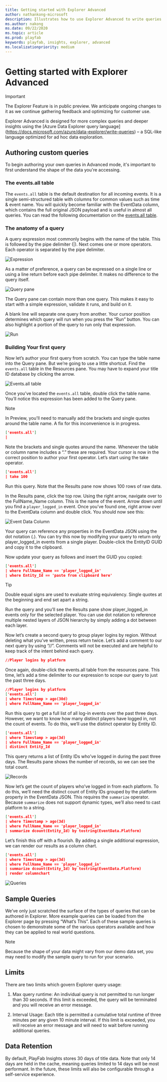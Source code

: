 ```yaml
---
title: Getting started with Explorer Advanced
author: nathankong-microsoft
description: Illustrates how to use Explorer Advanced to write queries.
ms.author: nakong
ms.date: 09/22/2020
ms.topic: article
ms.prod: playfab
keywords: playfab, insights, explorer, advanced
ms.localizationpriority: medium
---
```


# Getting started with Explorer Advanced

>[!IMPORTANT] 
>The Explorer Feature is in public preview. We anticipate ongoing changes to it as we continue gathering feedback 
and optimizing for customer use.

Explorer Advanced is designed for more complex queries and deeper insights using the [Azure Data Explorer query language]
(https://docs.microsoft.com/azure/data-explorer/write-queries) – a SQL-like language optimized for ad hoc data exploration. 

## Authoring custom queries

To begin authoring your own queries in Advanced mode, it's important to first understand the shape of the data you're accessing.

### The events.all table

The `events.all` table is the default destination for all incoming events. It is a single semi-structured table with columns for common values such as time & event name. You will quickly become familiar with the EventData column, which contains the full original JSON payload and is useful in almost all queries. You can read the following documentation on the [events.all table](../schemas/events-all.md).

### The anatomy of a query

A query expression most commonly begins with the name of the table. This is followed by the pipe delimiter (|). 
Next comes one or more operators. Each operator is separated by the pipe delimiter. 

![Expression](media/Explorer4-02.png)

As a matter of preference, a query can be expressed on a single line or using a line return before each pipe delimiter. It makes no difference to the query itself.

![Query pane](media/Explorer5-02.png)

The Query pane can contain more than one query. This makes it easy to start with a simple expression, validate it runs, and build on it.

A blank line will separate one query from another. Your cursor position determines which query will run when you press the “Run” button. You can also highlight a portion of the query to run only that expression. 

![Run](media/Explorer6-02.png)

### Building Your first query

Now let’s author your first query from scratch. You can type the table name into the Query pane. But we’re going to use a little shortcut. Find the `events.all` table in the Resources pane. You may have to expand your title ID database by clicking the arrow.

![Events.all table](media/Explorer7-01.png)

Once you’ve located the `events.all` table, double click the table name. You’ll notice this expression has been added to the Query pane. 

> [!NOTE]
> In Preview, you'll need to manually add the brackets and single quotes around the table name. A fix for this inconvenience is in progress.

```json
['events.all']
| 
```

Note the brackets and single quotes around the name. Whenever the table or column name includes a “.” these are required. Your cursor is now in the correct position to author your first operator. Let’s start using the take operator.

```json
['events.all']
| take 100
```

Run this query. Note that the Results pane now shows 100 rows of raw data. 

In the Results pane, click the top row. Using the right arrow, navigate over to the FullName_Name column. This is the name of the event. Arrow down until you find a `player_logged_in` event. Once you’ve found one, right arrow over to the EventData column and double click. You should now see this:

![Event Data Column](media/Explorer8-01.png)

Your query can reference any properties in the EventData JSON using the dot notation (.). You can try this now by modifying your query to return only player_logged_in events from a single player. Double-click the EntityID GUID and copy it to the clipboard. 

Now update your query as follows and insert the GUID you copied:

```json
['events.all']
| where FullName_Name == 'player_logged_in'
| where Entity_Id == 'paste from clipboard here'
```

> [!TIP]
> Double equal signs are used to evaluate string equivalency. Single quotes at the beginning and end set apart a string.

Run the query and you’ll see the Results pane show player_logged_in events only for the selected player. You can use dot notation to reference multiple nested layers of JSON hierarchy by simply adding a dot between each layer. 

Now let’s create a second query to group player logins by region. Without deleting what you’ve written, press return twice. Let’s add a comment to our next query by using “//”. Comments will not be executed and are helpful to keep track of the intent behind each query.

```json
//Player logins by platform
```

Once again, double-click the events.all table from the resources pane. This time, let’s add a time delimiter to our expression to scope our query to just the past three days. 

```json
//Player logins by platform
['events.all']
| where Timestamp > ago(30d)
| where FullName_Name == 'player_logged_in'
```

Run this query to get a full list of all log-in events over the past three days. However, we want to know how many distinct players have logged in, not the count of events. To do this, we’ll use the distinct operator by Entity ID. 

```json
['events.all']
| where Timestamp > ago(3d)
| where FullName_Name == 'player_logged_in'
| distinct Entity_Id
```

This query returns a list of Entity IDs who’ve logged in during the past three days. The Results pane shows the number of records, so we can see the total count. 

![Records](media/Explorer9-03.png)

Now let’s get the count of players who’ve logged in from each platform. To do this, we’ll need the distinct count of Entity IDs grouped by the platform property in the EventData JSON. This requires the `summarize` operator. Because `summarize` does not support dynamic types, we’ll also need to cast platform to a string.  

```json
['events.all']
| where Timestamp > ago(3d)
| where FullName_Name == 'player_logged_in'
| summarize dcount(Entity_Id) by tostring(EventData.Platform)
```

Let’s finish this off with a flourish. By adding a single additional expression, we can render our results as a column chart. 

```json
['events.all']
| where Timestamp > ago(3d)
| where FullName_Name == 'player_logged_in'
| summarize dcount(Entity_Id) by tostring(EventData.Platform)
| render columnchart
```

![Queries](media/Explorer10-01.png)

## Sample Queries

We’ve only just scratched the surface of the types of queries that can be authored in Explorer. More example queries can be loaded from the Explorer page by pressing “What’s This”. Each of these sample queries is chosen to demonstrate some of the various operators available and how they can be applied to real world questions.

> [!NOTE]
> Because the shape of your data might vary from our demo data set, you may need to modify the sample query to run for your scenario.

## Limits
There are two limits which govern Explorer query usage:
 
1. Max query runtime: An individual query is not permitted to run longer than 30 seconds. If this limit is exceeded, the query will be terminated and you will receive an error message.

2. Interval Usage: Each title is permitted a cumulative total runtime of three minutes per any given 10 minute interval. If this limit is exceeded, you will receive an error message and will need to wait before running additional queries. 

## Data Retention

By default, PlayFab Insights stores 30 days of title data. Note that only 14 days are held in the cache, meaning queries limited to 14 days will be most performant. In the future, these limits will also be configurable through a self-service experience.  
